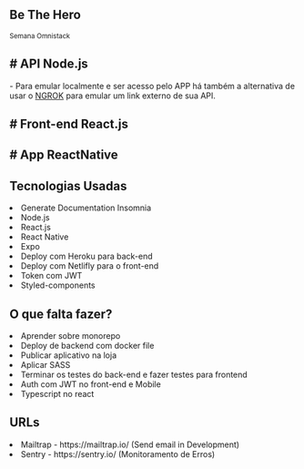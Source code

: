 ## Be The Hero

<small>Semana Omnistack</small>

## # API Node.js

<p>- Para emular localmente e ser acesso pelo APP há também a alternativa de usar o <a href="https://ngrok.com/">NGROK</a> para emular um link externo de sua API.</p>

## # Front-end React.js

## # App ReactNative

## Tecnologias Usadas

<li>Generate Documentation Insomnia</li>
<li>Node.js</li>
<li>React.js</li>
<li>React Native</li>
<li>Expo</li>
<li>Deploy com Heroku para back-end</li>
<li>Deploy com Netlifly para o front-end</li>
<li>Token com JWT</li>
<li>Styled-components</li>

## O que falta fazer?

<li>Aprender sobre monorepo</li>
<li>Deploy de backend com docker file</li>
<li>Publicar aplicativo na loja</li>
<li>Aplicar SASS</li>
<li>Terminar os testes do back-end e fazer testes para frontend</li>
<li>Auth com JWT no front-end e Mobile</li>
<li>Typescript no react</li>

## URLs

<li>Mailtrap - https://mailtrap.io/ (Send email in Development)</li>
<li>Sentry - https://sentry.io/ (Monitoramento de Erros)</li>
